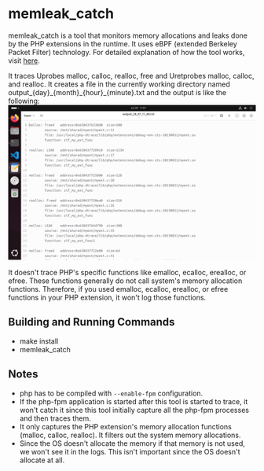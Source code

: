 # memleak_catch

memleak_catch is a tool that monitors memory allocations and leaks done by the PHP extensions in the runtime. It uses eBPF (extended Berkeley Packet Filter) technology. For detailed explanation of how the tool works, visit [here](https://medium.com/@psy_maestro/ebpf-based-php-extension-memory-leak-runtime-monitoring-9a88cbe58e76).

It traces Uprobes malloc, calloc, realloc, free and Uretprobes malloc, calloc, and realloc. It creates a file in the currently working directory named output_{day}\_{month}\_{hour}_{minute}.txt and the output is like the following: 
![sample output](memleak_catch_output.png)

It doesn't trace PHP's specific functions like emalloc, ecalloc, erealloc, or efree. These functions generally do not call system's memory allocation functions. Therefore, if you used emalloc, ecalloc, erealloc, or efree functions in your PHP extension, it won't log those functions. 

## Building and Running Commands
- make install
- memleak_catch

## Notes
- php has to be compiled with `--enable-fpm` configuration.
- If the php-fpm application is started after this tool is started to trace, it won't catch it since this tool initially capture all the php-fpm processes and then traces them. 
- It only captures the PHP extension's memory allocation functions (malloc, calloc, realloc). It filters out the system memory allocations.
- Since the OS doesn't allocate the memory if that memory is not used, we won't see it in the logs. This isn't important since the OS doesn't allocate at all.
